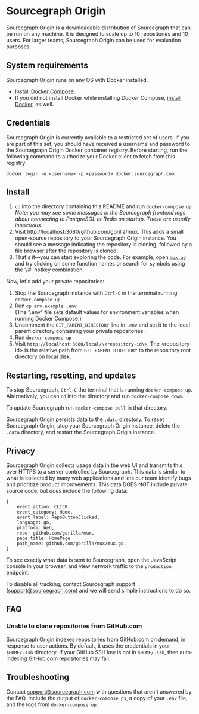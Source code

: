 # Sourcegraph Origin

Sourcegraph Origin is a downloadable distribution of Sourcegraph that can be run on any machine. It is designed to scale up to 10 repositories and 10 users. For larger teams, Sourcegraph Origin can be used for evaluation purposes.

## System requirements

Sourcegraph Origin runs on any OS with Docker installed.

* Install [Docker Compose](https://docs.docker.com/compose/install/).
* If you did not install Docker while installing Docker Compose, [install Docker](https://docs.docker.com/engine/installation/), as well.

## Credentials

Sourcegraph Origin is currently available to a restricted set of users. If you are part of this set, you should have received a username and password to the Sourcegraph Origin Docker container registry. Before starting, run the following command to authorize your Docker client to fetch from this registry:

```
docker login -u <username> -p <password> docker.sourcegraph.com
```

## Install

1. `cd` into the directory containing this README and run `docker-compose up`.<br>
*Note: you may see some messages in the Sourcegraph frontend logs about connecting to PostgreSQL or Redis on startup. These are usually innocuous.*
1. Visit http://localhost:3080/github.com/gorilla/mux. This adds a small open-source repository to your Sourcegraph Origin instance. You should see a message indicating the repository is cloning, followed by a file browser after the repository is cloned.
1. That's it—you can start exploring the code. For example, open [`mux.go`](http://localhost:3080/github.com/gorilla/mux/-/blob/mux.go) and try clicking on some function names or search for symbols using the '/#' hotkey combination.

Now, let's add your private repositories:

1. Stop the Sourcegraph instance with `Ctrl-C` in the terminal running `docker-compose up`.
1. Run `cp env.example .env`<br>
   (The ".env" file sets default values for environment variables when running Docker Compose.)
1. Uncomment the `GIT_PARENT_DIRECTORY` line in `.env` and set it to the local parent directory containing your private repositories.
1. Run `docker-compose up`
1. Visit `http://localhost:3080/local/\<repository-id\>`. The \<repository-id\> is the relative path from `GIT_PARENT_DIRECTORY` to the repository root directory on local disk.

## Restarting, resetting, and updates

To stop Sourcegraph, `Ctrl-C` the terminal that is running `docker-compose up`. Alternatively, you can `cd` into the directory and run `docker-compose down`.

To update Sourcegraph run `docker-compose pull` in that directory.

Sourcegraph Origin persists data to the `.data` directory. To reset Sourcegraph Origin, stop your Sourcegraph Origin instance, delete the `.data` directory, and restart the Sourcegraph Origin instance.

## Privacy

Sourcegraph Origin collects usage data in the web UI and transmits this over HTTPS to a server controlled by Sourcegraph. This data is similar to what is collected by many web applications and lets our team identify bugs and prioritize product improvements. This data DOES NOT include private source code, but *does* include the following data:
```
{
    event_action: CLICK,
    event_category: Home,
    event_label: RepoButtonClicked,
    language: go,
    platform: Web,
    repo: github.com/gorilla/mux,
    page_title: HomePage
    path_name: github.com/gorilla/mux/mux.go,
}
```
To see exactly what data is sent to Sourcegraph, open the JavaScript console in your browser, and view network traffic to the `production` endpoint.

To disable all tracking, contact Sourcegraph support (support@sourcegraph.com) and we will send simple instructions to do so.

## FAQ

### Unable to clone repositories from GitHub.com

Sourcegraph Origin indexes repositories from GitHub.com on demand, in response to user actions. By default, it uses the credentials in your `$HOME/.ssh` directory. If your GitHub SSH key is not in `$HOME/.ssh`, then auto-indexing GitHub.com repositories may fail.

## Troubleshooting

Contact support@sourcegraph.com with questions that aren't answered by the FAQ. Include the output of `docker-compose ps`, a copy of your `.env` file, and the logs from `docker-compose up`.
